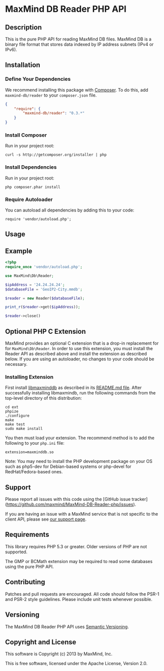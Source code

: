 # MaxMind DB Reader PHP API #

## Description ##

This is the pure PHP API for reading MaxMind DB files. MaxMind DB is a binary
file format that stores data indexed by IP address subnets (IPv4 or IPv6).

## Installation ##

### Define Your Dependencies ###

We recommend installing this package with [Composer](http://getcomposer.org/).
To do this, add ```maxmind-db/reader``` to your ```composer.json``` file.

```json
{
    "require": {
        "maxmind-db/reader": "0.3.*"
    }
}
```

### Install Composer ###

Run in your project root:

```
curl -s http://getcomposer.org/installer | php
```

### Install Dependencies ###

Run in your project root:

```
php composer.phar install
```

### Require Autoloader ###

You can autoload all dependencies by adding this to your code:
```
require 'vendor/autoload.php';
```

## Usage ##

## Example ##

```php
<?php
require_once 'vendor/autoload.php';

use MaxMind\Db\Reader;

$ipAddress = '24.24.24.24';
$databaseFile = 'GeoIP2-City.mmdb';

$reader = new Reader($databaseFile);

print_r($reader->get($ipAddress));

$reader->close()
```

## Optional PHP C Extension ##

MaxMind provides an optional C extension that is a drop-in replacement for for
`MaxMind\Db\Reader`. In order to use this extension, you must install the
Reader API as described above and install the extension as described below. If
you are using an autoloader, no changes to your code should be necessary.

### Installing Extension ###

First install [libmaxminddb](https://github.com/maxmind/libmaxminddb) as
described in its [README.md
file](https://github.com/maxmind/libmaxminddb/blob/master/README.md#installing-from-a-tarball).
After successfully installing libmaxmindb, run the following commands from the
top-level directory of this distribution:

```
cd ext
phpize
./configure
make
make test
sudo make install
```

You then must load your extension. The recommend method is to add the
following to your `php.ini` file:

```
extension=maxminddb.so
```

Note: You may need to install the PHP development package on your OS such as php5-dev for Debian-based systems or php-devel for RedHat/Fedora-based ones.

## Support ##

Please report all issues with this code using the [GitHub issue tracker]
(https://github.com/maxmind/MaxMind-DB-Reader-php/issues).

If you are having an issue with a MaxMind service that is not specific to the
client API, please see [our support page](http://www.maxmind.com/en/support).

## Requirements  ##

This library requires PHP 5.3 or greater. Older versions of PHP are not
supported.

The GMP or BCMath extension may be required to read some databases
using the pure PHP API.

## Contributing ##

Patches and pull requests are encouraged. All code should follow the PSR-1 and
PSR-2 style guidelines. Please include unit tests whenever possible.

## Versioning ##

The MaxMind DB Reader PHP API uses [Semantic Versioning](http://semver.org/).

## Copyright and License ##

This software is Copyright (c) 2013 by MaxMind, Inc.

This is free software, licensed under the Apache License, Version 2.0.

